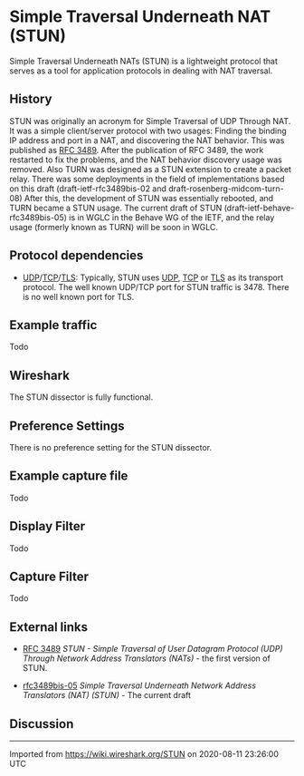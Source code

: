 # Simple Traversal Underneath NAT (STUN)

Simple Traversal Underneath NATs (STUN) is a lightweight protocol that serves as a tool for application protocols in dealing with NAT traversal.

## History

STUN was originally an acronym for Simple Traversal of UDP Through NAT. It was a simple client/server protocol with two usages: Finding the binding IP address and port in a NAT, and discovering the NAT behavior. This was published as [RFC 3489](http://www.ietf.org/rfc/rfc3489.txt). After the publication of RFC 3489, the work restarted to fix the problems, and the NAT behavior discovery usage was removed. Also TURN was designed as a STUN extension to create a packet relay. There was some deployments in the field of implementations based on this draft (draft-ietf-rfc3489bis-02 and draft-rosenberg-midcom-turn-08) After this, the development of STUN was essentially rebooted, and TURN became a STUN usage. The current draft of STUN (draft-ietf-behave-rfc3489bis-05) is in WGLC in the Behave WG of the IETF, and the relay usage (formerly known as TURN) will be soon in WGLC.

## Protocol dependencies

  - [UDP](/UDP)/[TCP](/TCP)/[TLS](/TLS): Typically, STUN uses [UDP](/UDP), [TCP](/TCP) or [TLS](/TLS) as its transport protocol. The well known UDP/TCP port for STUN traffic is 3478. There is no well known port for TLS.

## Example traffic

Todo

## Wireshark

The STUN dissector is fully functional.

## Preference Settings

There is no preference setting for the STUN dissector.

## Example capture file

Todo

## Display Filter

Todo

## Capture Filter

Todo

## External links

  - [RFC 3489](http://www.ietf.org/rfc/rfc3489.txt) *STUN - Simple Traversal of User Datagram Protocol (UDP) Through Network Address Translators (NATs)* - the first version of STUN.

  - [rfc3489bis-05](ftp://ftp.rfc-editor.org/in-notes/internet-drafts/draft-ietf-behave-rfc3489bis-05.txt) *Simple Traversal Underneath Network Address Translators (NAT) (STUN)* - The current draft

## Discussion

---

Imported from https://wiki.wireshark.org/STUN on 2020-08-11 23:26:00 UTC
